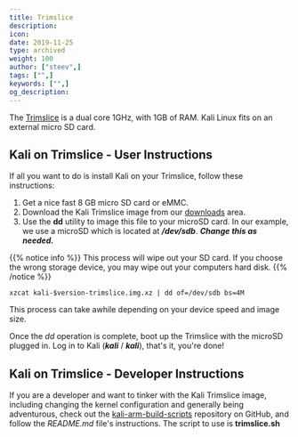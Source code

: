 ```yaml
---
title: Trimslice
description:
icon:
date: 2019-11-25
type: archived
weight: 100
author: ["steev",]
tags: ["",]
keywords: ["",]
og_description:
---
```


The [Trimslice](http://www.compulab.co.il/utilite-computer/web/trim-slice) is a dual core 1GHz, with 1GB of RAM. Kali Linux fits on an external micro SD card.

## Kali on Trimslice - User Instructions

If all you want to do is install Kali on your Trimslice, follow these instructions:

1. Get a nice fast 8 GB micro SD card or eMMC.
2. Download the Kali Trimslice image from our [downloads](https://www.offensive-security.com/kali-linux-arm-images/) area.
3. Use the **dd** utility to image this file to your microSD card. In our example, we use a microSD which is located at **_/dev/sdb_**. **_Change this as needed._**

{{% notice info %}}
This process will wipe out your SD card. If you choose the wrong storage device, you may wipe out your computers hard disk.
{{% /notice %}}

```
xzcat kali-$version-trimslice.img.xz | dd of=/dev/sdb bs=4M
```

This process can take awhile depending on your device speed and image size.

Once the _dd_ operation is complete, boot up the Trimslice with the microSD  plugged in. Log in to Kali (**_kali_** / **_kali_**), that's it, you're done!

## Kali on Trimslice - Developer Instructions

If you are a developer and want to tinker with the Kali Trimslice image, including changing the kernel configuration and generally being adventurous, check out the [kali-arm-build-scripts](https://gitlab.com/kalilinux/build-scripts/kali-arm) repository on GitHub, and follow the _README.md_ file's instructions.  The script to use is **trimslice.sh**
